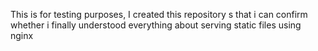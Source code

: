 This is for testing purposes, I created this repository s that i can confirm whether i finally understood everything about serving static files using nginx
